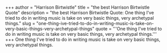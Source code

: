 +++
author = "Harrison Birtwistle"
title = "the best Harrison Birtwistle Quote"
description = "the best Harrison Birtwistle Quote: One thing I've tried to do in writing music is take on very basic things, very archetypal things."
slug = "one-thing-ive-tried-to-do-in-writing-music-is-take-on-very-basic-things-very-archetypal-things"
quote = '''One thing I've tried to do in writing music is take on very basic things, very archetypal things.'''
+++
One thing I've tried to do in writing music is take on very basic things, very archetypal things.
